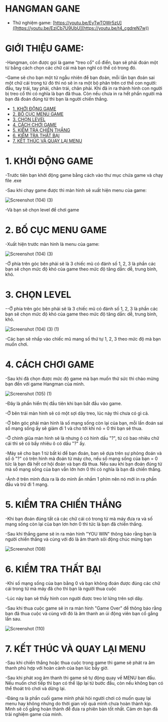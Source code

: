 # HANGMAN GANE
- Thử nghiệm game: [https://youtu.be/EyTwTOWr5zU]([https://youtu.be/EziCb7U9UbU](https://youtu.be/t4_cgdreN7w))

# GIỚI THIỆU GAME:

-Hangman, còn được gọi là game "treo cổ" cổ điển, bạn sẽ phải đoán một từ bằng cách chọn các chữ cái mà bạn nghĩ có thể có trong đó.

-Game sẽ cho bạn một từ ngẫu nhiên để bạn đoán, mỗi lần bạn đoán sai một chữ cái trong từ đó thì nó sẽ in ra một bộ phân trên cơ thể
con người: đầu, tay trái, tay phải, chân trái, chân phải. Khi đã in ra thành hình con người bị treo cổ thì có nghĩa là bạn đã thua.
Còn nếu chưa in ra hết phần người mà bạn đã đoán đúng từ thì bạn là người chiến thắng.
  
- [1. KHỞI ĐỘNG GAME](#1-khởi-động-game)
- [2. BỐ CỤC MENU GAME](#2-bố-cục-menu-game)
- [3. CHỌN LEVEL](#3-chọn-level)
- [4. CÁCH CHƠI GAME](#4-cách-chơi-game)
- [5. KIỂM TRA CHIẾN THẮNG](#5-kiểm-tra-chiến-thắng)
- [6. KIỂM TRA THẤT BẠI](#6-kiểm-tra-thất-bại)
- [7. KẾT THÚC VÀ QUAY LẠI MENU](#7-kết-thúc-và-quay-lại-menu)

# 1. KHỞI ĐỘNG GAME

-Trước tiên bạn khởi động game bằng cách vào thư mục chứa game và chạy file .exe

-Sau khi chạy game được thì màn hình sẽ xuất hiện menu của game:





![Screenshot (104) (3)](https://github.com/nguyenduy0312/GameHangMan/assets/160990102/b1b692ee-b44f-4c4f-ac57-24bd69a7342d)







-Và bạn sẽ chọn level để chơi game


# 2. BỐ CỤC MENU GAME

-Xuất hiện trước màn hình là menu của game:





![Screenshot (104) (3)](https://github.com/nguyenduy0312/GameHangMan/assets/160990102/4ef0e78f-55b6-4ec8-a269-345f2fdaad8f)





-Ở phía trên góc bên phải sẽ là 3 chiếc mũ có đánh số 1, 2, 3 là phần các bạn sẽ chọn mức độ khó của game theo mức độ tăng dần: dễ, trung bình, khó.

# 3. CHỌN LEVEL

--Ở phía trên góc bên phải sẽ là 3 chiếc mũ có đánh số 1, 2, 3 là phần các bạn sẽ chọn mức độ khó của game theo mức độ tăng dần: dễ, trung bình, khó.


![Screenshot (104) (3) (1)](https://github.com/nguyenduy0312/GameHangMan/assets/160990102/c996be2c-cf73-4684-9e5e-7f535a39f92e)



-Các bạn sẽ nhấp vào chiếc mũ mang số thứ tự 1, 2, 3 theo mức độ mà bạn muốn chơi.

# 4. CÁCH CHƠI GAME

-Sau khi đã chọn được mức độ game mà bạn muốn thử sức thì chào mừng bạn đến với game Hangman của mình.





![Screenshot (105) (1)](https://github.com/nguyenduy0312/GameHangMan/assets/160990102/493301f3-0e67-40b3-bece-645d784a2a5b)






-Đây là phần hiển thị đầu tiên khi bạn bắt đầu vào game.

-Ở bên trái màn hình sẽ có một sợi dây treo, lúc này thì chưa có gì cả. 

-Ở bên góc phải màn hình là số mạng sống còn lại của bạn, mỗi lần đoán sai số mạng sống ấy sẽ giảm đi 1 và cho tới khi nó = 0 thì bạn sẽ thua.

-Ở chính giũa màn hình sẽ là nhưng ô có hình dấu "?", từ có bao nhiêu chữ cái thì sẽ có bấy nhiêu ô có dấu "?" ấy.

-Máy sẽ cho bạn 1 từ bất kì để bạn đoán, ban sẽ dựa trên sự phỏng đoán và số ô "?" có trên hình mà đoán từ máy cho,
nếu số mạng sống của bạn = 0 tức là bạn đã hết cơ hội đoán và bạn đã thua. Nếu sau khi bạn đoán đúng từ mà số mạng
sống của bạn vẫn lớn hơn 0 thì có nghĩa là bạn đã chiến thắng.

-Ảnh ở trên mình đưa ra là do mình ấn nhầm 1 phím nên nó mới in ra phần đầu và trừ đi 1 mạng.

# 5. KIỂM TRA CHIẾN THẮNG

-Khi bạn đoán đúng tất cả các chữ cái có trong từ mà máy đưa ra và số mạng sống còn lại của bạn lơn hơn 0 thì tức là
bạn đã chiến thắng.

-Sau khi thắng game sẽ in ra màn  hình "YOU WIN" thông báo rằng bạn là người chiến thắng và cùng với đó là âm thanh sôi động
chúc mừng bạn






![Screenshot (108)](https://github.com/nguyenduy0312/GameHangMan/assets/160990102/ea437732-3114-4e0c-a633-771574ccfbf9)








# 6. KIỂM TRA THẤT BẠI

-Khi số mạng sống của bạn bằng 0 và bạn không đoán được đúng các chữ cái trong từ mà máy đã cho thì bạn là người thua cuộc

-Lúc này bạn sẽ thấy hình con người được treo lơ lửng trên sợi dây.

-Sau khi thua cuộc game sẽ in ra màn hình "Game Over" để thông báo rằng bạn đã thua cuộc và cùng với đó là âm thanh an ủi động
viên bạn cố gắng lần sau.







![Screenshot (110)](https://github.com/nguyenduy0312/GameHangMan/assets/160990102/2726f1bb-794f-4f5b-b351-82a04980357c)








# 7. KẾT THÚC VÀ QUAY LẠI MENU

-Sau khi chiến thắng hoặc thua cuộc trong game thì game sẽ phát ra âm thanh phù hợp với hoàn cảnh của bạn lúc bấy giờ.

-Sau khi phát xog âm thanh thì game sẽ tự động quay về MENU ban đầu. Nếu muốn chơi tiếp thì bạn có thể lặp lại từ bước đầu,
còn nếu không bạn có thể thoát trò chơi và dừng lại.

-Đáng ra là phần cuối game mình phải hỏi người chơi có muốn quay lại menu hay không nhưng do thời gian vội quá mình chưa hoàn
thành kịp. Mình sẽ cố gắng hoàn thành để đưa ra phiên bản tốt nhất. Cảm ơn bạn đã trải nghiệm game của mình.






